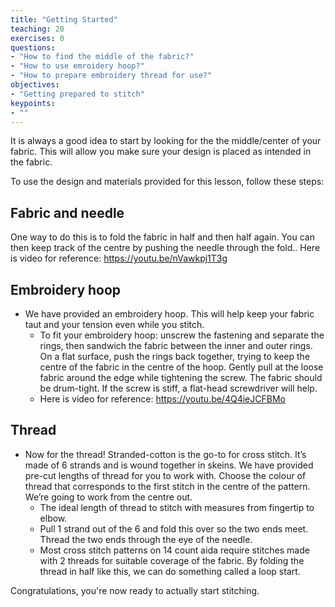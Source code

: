 ```yaml
---
title: "Getting Started"
teaching: 20
exercises: 0
questions:
- "How to find the middle of the fabric?"
- "How to use emroidery hoop?"
- "How to prepare embroidery thread for use?"
objectives:
- "Getting prepared to stitch"
keypoints:
- ""
---
```


It is always a good idea to start by looking for the the middle/center of your fabric.
This will allow you make sure your design is placed as intended in the fabric.

To use the design and materials provided for this lesson, follow these steps:

## Fabric and needle

One way to do this is to fold the fabric in half and then half again.
You can then keep track of the centre by pushing the needle through the fold..
Here is video for reference: https://youtu.be/nVawkpj1T3g

## Embroidery hoop

- We have provided an embroidery hoop. This will help keep your fabric taut and your tension even while you stitch.
    - To fit your embroidery hoop: unscrew the fastening and separate the rings, then sandwich the fabric between the inner and outer rings.
      On a flat surface, push the rings back together, trying to keep the centre of the fabric in the centre of the hoop.
      Gently pull at the loose fabric around the edge while tightening the screw.
      The fabric should be drum-tight.
      If the screw is stiff, a flat-head screwdriver will help.
   - Here is video for reference: https://youtu.be/4Q4ieJCFBMo

## Thread

- Now for the thread! Stranded-cotton is the go-to for cross stitch. It’s made of 6 strands and is wound together in skeins. We have provided pre-cut lengths of thread for you to work with. Choose the colour of thread that corresponds to the first stitch in the centre of the pattern. We’re going to work from the centre out.
    - The ideal length of thread to stitch with measures from fingertip to elbow.
    - Pull 1 strand out of the 6 and fold this over so the two ends meet. Thread the two ends through the eye of the needle.
    - Most cross stitch patterns on 14 count aida require stitches made with 2 threads for suitable coverage of the fabric. By folding the thread in half like this, we can do something called a loop start.

Congratulations, you're now ready to actually start stitching.
